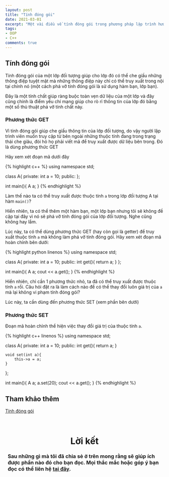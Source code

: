 ```yaml
---
layout: post
title: "Tính đóng gói"
date: 2021-03-01
excerpt: "Một vài điều về tính đóng gói trong phương pháp lập trình hướng đối tượng được thể hiện ở ngôn ngữ lập trình C++"
tags:
- OOP
- C++
comments: true
---
```


## Tính đóng gói

Tính đóng gói của một lớp đối tượng giúp cho lớp đó có thể che giấu những thông điệp tuyệt mật mà những thông điệp này chỉ có thể truy xuất trong nội tại chính nó (một cách phá vỡ tính đóng gói là sử dụng hàm bạn, lớp bạn).

Đây là một tính chất giúp ràng buộc toàn vẹn dữ liệu của một lớp và đây cũng chính là điểm yếu chí mạng giúp cho rò rỉ thông tin của lớp đó bằng một số thủ thuật phá vỡ tính chất này.

### Phương thức GET

Vì tính đóng gói giúp che giấu thông tin của lớp đối tượng, do vậy người lập trình viên muốn truy cập từ bên ngoài những thuộc tính đang trong trạng thái che giâu, đòi hỏ họ phải viết mã để truy xuất được dữ liệu bên trong. Đó là dùng phương thức GET

Hãy xem xét đoạn mã dưới đây

{% highlight c++ %}
using namespace std;

class A{
private:
    int a = 10;
public:
};

int main(){
    A a;
}
{% endhighlight %}

Làm thế nào ta có thể truy xuất được thuộc tính `a` trong lớp đối tượng A tại hàm `main()`?

Hiển nhiên, ta có thể thêm một hàm bạn, một lớp bạn nhưng tôi sẽ không đề cập tại đây vì nó sẽ phá vỡ tính đóng gói của lớp đối tượng. Nghe cũng không hay lắm.

Lúc này, ta có thể dùng phương thức GET (hay còn gọi là getter) để truy xuất thuộc tính `a` mà không làm phá vỡ tính đóng gói. Hãy xem xét đoạn mã hoàn chỉnh bên dưới:


{% highlight python linenos %}
using namespace std;

class A{
private:
    int a = 10;
public:
    int get(){
        return a;
    }
};

int main(){
    A a;
    cout << a.get();
}
{% endhighlight %}


Hiển nhiên, chỉ cần 1 phương thức nhỏ, ta đã có thể truy xuất được thuộc tính `a` rồi. Câu hỏi đặt ra là làm cách nào để có thể thay đổi luôn giá trị của `a` mà lại không vi phạm tính đóng gói?

Lúc này, ta cần dùng đến phương thức SET (xem phần bên dưới)

### Phương thức SET

Đoạn mã hoàn chỉnh thể hiện việc thay đổi giá trị của thuộc tính `a`.

{% highlight c++ linenos %}
using namespace std;

class A{
private:
    int a = 10;
public:
    int get(){
        return a;
    }

    void set(int a){
        this->a = a;
    }
};

int main(){
    A a;
    a.set(20);
    cout << a.get();
}
{% endhighlight %}

## Tham khảo thêm

<a class = "link_for_hover" href="https://en.wikipedia.org/wiki/Encapsulation_(computer_programming)">Tính đóng gói</a>

<br>
<h1 align="center">
  Lời kết
</h1> 

<table>
  <thead>
    <tr>
<td style = "font-weight: bold">Sau những gì mà tôi đã chia sẻ ở trên mong rằng sẽ giúp ích được phần nào đó cho bạn đọc. Mọi thắc mắc hoặc góp ý bạn đọc có thể liên hệ <a class = "link_for_hover" href="https://hieuhdh.github.io/deuteri/">tại đây</a>.</td>
    </tr>
  </thead>
</table>